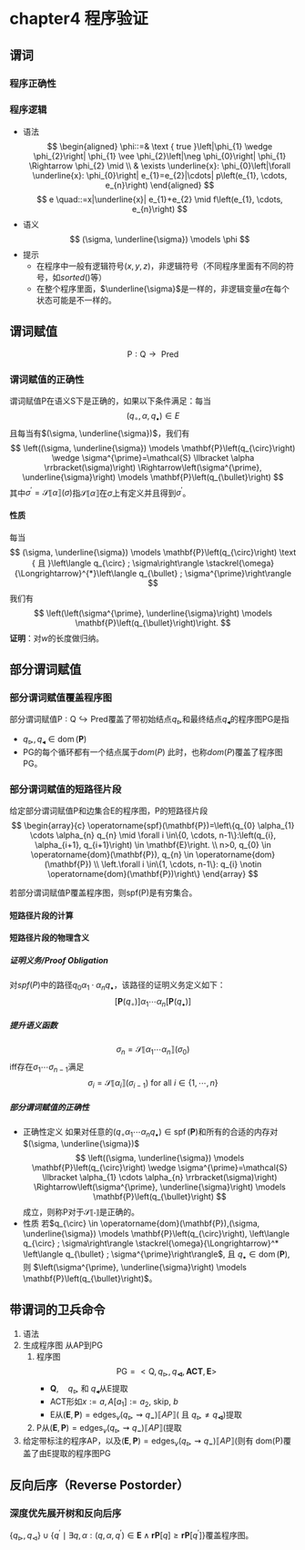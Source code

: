 # chapter4 程序验证

## 谓词

### 程序正确性

### 程序逻辑

* 语法
    $$
    \begin{aligned}
    \phi::=& \text { true }\left|\phi_{1} \wedge \phi_{2}\right| \phi_{1} \vee \phi_{2}\left|\neg \phi_{0}\right| \phi_{1} \Rightarrow \phi_{2} \mid \\
    & \exists \underline{x}: \phi_{0}\left|\forall \underline{x}: \phi_{0}\right| e_{1}=e_{2}|\cdots| p\left(e_{1}, \cdots, e_{n}\right)
    \end{aligned}
    $$
    $$
    e \quad::=x|\underline{x}| e_{1}+e_{2} \mid f\left(e_{1}, \cdots, e_{n}\right)
    $$
* 语义
    $$
    (\sigma, \underline{\sigma}) \models \phi
    $$
* 提示
  * 在程序中一般有逻辑符号$(x,y,z)$，非逻辑符号（不同程序里面有不同的符号，如$sorted()$等）
  * 在整个程序里面，$\underline{\sigma}$是一样的，非逻辑变量$\sigma$在每个状态可能是不一样的。

## 谓词赋值

$$
\mathrm{P}: \mathrm{Q} \rightarrow \text { Pred }
$$

### 谓词赋值的正确性

谓词赋值P在语义S下是正确的，如果以下条件满足：每当
$$
\left(q_{\circ}, \alpha, q_{\bullet}\right) \in E
$$
且每当有$(\sigma, \underline{\sigma})$，我们有
$$
\left((\sigma, \underline{\sigma}) \models \mathbf{P}\left(q_{\circ}\right) \wedge \sigma^{\prime}=\mathcal{S} \llbracket \alpha \rrbracket(\sigma)\right) \Rightarrow\left(\sigma^{\prime}, \underline{\sigma}\right) \models \mathbf{P}\left(q_{\bullet}\right)
$$
其中$\sigma^{\prime}=\mathcal{S} \llbracket \alpha \rrbracket(\sigma)$指$\mathcal{S} \llbracket \alpha \rrbracket$在$\sigma$上有定义并且得到$\sigma^\prime$。

#### 性质

每当
$$
(\sigma, \underline{\sigma}) \models \mathbf{P}\left(q_{\circ}\right) \text { 且 }\left\langle q_{\circ} ; \sigma\right\rangle \stackrel{\omega}{\Longrightarrow}^{*}\left\langle q_{\bullet} ; \sigma^{\prime}\right\rangle
$$
我们有
$$
\left(\left(\sigma^{\prime}, \underline{\sigma}\right) \models \mathbf{P}\left(q_{\bullet}\right)\right.
$$
$\textbf{证明}$：对$w$的长度做归纳。

## 部分谓词赋值

### 部分谓词赋值覆盖程序图

部分谓词赋值$\mathrm{P}: \mathrm{Q} \hookrightarrow \mathrm{Pred}$覆盖了带初始结点$q_{\triangleright}$和最终结点$q_{\blacktriangleleft}$的程序图PG是指
* $q_{\triangleright}, q_{\blacktriangleleft} \in \operatorname{dom}(\mathbf{P})$
* PG的每个循环都有一个结点属于$dom(P)$
此时，也称$dom(P)$覆盖了程序图PG。

### 部分谓词赋值的短路径片段

给定部分谓词赋值P和边集合E的程序图，P的短路径片段
$$
\begin{array}{c}
\operatorname{spf}(\mathbf{P})=\left\{q_{0} \alpha_{1} \cdots \alpha_{n} q_{n} \mid \forall i \in\{0, \cdots, n-1\}:\left(q_{i}, \alpha_{i+1}, q_{i+1}\right) \in \mathbf{E}\right. \\
n>0, q_{0} \in \operatorname{dom}(\mathbf{P}), q_{n} \in \operatorname{dom}(\mathbf{P}) \\
\left.\forall i \in\{1, \cdots, n-1\}: q_{i} \notin \operatorname{dom}(\mathbf{P})\right\}
\end{array}
$$

若部分谓词赋值P覆盖程序图，则spf(P)是有穷集合。

#### 短路径片段的计算

#### 短路径片段的物理含义

##### 证明义务/Proof Obligation

对$spf(P)$中的路径$q_0\alpha_1\cdot\alpha_n q_{\bullet}$，该路径的证明义务定义如下：
$$
\left[\mathbf{P}\left(q_{\circ}\right)\right] \alpha_{1} \cdots \alpha_{n}\left[\mathbf{P}\left(q_{\bullet}\right)\right]
$$

##### 提升语义函数

$$
\sigma_{n}=\mathcal{S} \llbracket \alpha_{1} \cdots \alpha_{n} \rrbracket\left(\sigma_{0}\right)
$$
iff存在$\sigma_{1} \cdots \sigma_{n-1}$满足
$$
\sigma_{i}=\mathcal{S} \llbracket \alpha_{i} \rrbracket\left(\sigma_{i-1}\right) \text { for all } i \in\{1, \cdots, n\}
$$

##### 部分谓词赋值的正确性

* 正确性定义
  如果对任意的$\left(q_{\circ} \alpha_{1} \cdots \alpha_{n} q_{\bullet}\right) \in \operatorname{spf}(\mathbf{P})$和所有的合适的内存对$(\sigma, \underline{\sigma})$
    $$
    \left((\sigma, \underline{\sigma}) \models \mathbf{P}\left(q_{\circ}\right) \wedge \sigma^{\prime}=\mathcal{S} \llbracket \alpha_{1} \cdots \alpha_{n} \rrbracket(\sigma)\right) \Rightarrow\left(\sigma^{\prime}, \underline{\sigma}\right) \models \mathbf{P}\left(q_{\bullet}\right)
    $$
  成立，则称P对于$\mathcal{S} \llbracket \cdot \rrbracket$是正确的。
* 性质
  若$q_{\circ} \in \operatorname{dom}(\mathbf{P}),(\sigma, \underline{\sigma}) \models \mathbf{P}\left(q_{\circ}\right), \left\langle q_{\circ} ; \sigma\right\rangle \stackrel{\omega}{\Longrightarrow}^* \left\langle q_{\bullet} ; \sigma^{\prime}\right\rangle$, 且 $q_{\bullet} \in \operatorname{dom}(\mathbf{P})$, 则 $\left(\sigma^{\prime}, \underline{\sigma}\right) \models \mathbf{P}\left(q_{\bullet}\right)$。

## 带谓词的卫兵命令

1. 语法
2. 生成程序图
   从AP到PG
   1. 程序图
      $$
      \mathrm{PG}=<\mathrm{Q}, q_{\triangleright}, q_{\boldsymbol{\triangleleft}}, \mathbf{A C T}, \mathbf{E}>
      $$
      * $\mathbf{Q}, \quad q_{\triangleright}$ 和 $q_{\blacktriangleleft}$从E提取
      * ACT形如$x:=a, A\left[a_{1}\right]:=a_{2}$, skip, $b$
      * E从$(\mathbf{E}, \mathbf{P})=\operatorname{edges}_{v}\left(q_{\triangleright} \rightsquigarrow q_{\mathbf{-}}\right) \llbracket A P \rrbracket\left(\right.$ 且 $\left.q_{\triangleright} \neq q_{\mathbf{\triangleleft}}\right)$提取
   2. P从$(\mathbf{E}, \mathbf{P})=\operatorname{edges}_{v}\left(q_{\triangleright} \rightsquigarrow q_{\mathbf{-}}\right) \llbracket A P \rrbracket\left(\right.$提取
3. 给定带标注的程序AP，以及$(\mathbf{E}, \mathbf{P})=\operatorname{edges}_{v}\left(q_{\triangleright} \rightsquigarrow q_{\mathbf{-}}\right) \llbracket A P \rrbracket\left(\right.$则有
   dom(P)覆盖了由E提取的程序图PG

## 反向后序（Reverse Postorder）

### 深度优先展开树和反向后序

$\left\{q_{\triangleright}, q_{\triangleleft}\right\} \cup\left\{q^{\prime} \mid \exists q, \alpha:\left(q, \alpha, q^{\prime}\right) \in \mathbf{E} \wedge \mathbf{r P}[q] \geq \mathbf{r} \mathbf{P}\left[q^{\prime}\right]\right\}$覆盖程序图。